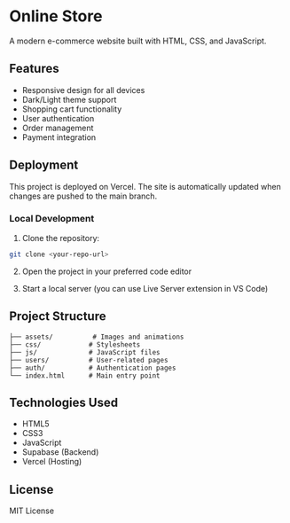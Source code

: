# Online Store

A modern e-commerce website built with HTML, CSS, and JavaScript.

## Features

- Responsive design for all devices
- Dark/Light theme support
- Shopping cart functionality
- User authentication
- Order management
- Payment integration

## Deployment

This project is deployed on Vercel. The site is automatically updated when changes are pushed to the main branch.

### Local Development

1. Clone the repository:
```bash
git clone <your-repo-url>
```

2. Open the project in your preferred code editor

3. Start a local server (you can use Live Server extension in VS Code)

## Project Structure

```
├── assets/          # Images and animations
├── css/            # Stylesheets
├── js/             # JavaScript files
├── users/          # User-related pages
├── auth/           # Authentication pages
└── index.html      # Main entry point
```

## Technologies Used

- HTML5
- CSS3
- JavaScript
- Supabase (Backend)
- Vercel (Hosting)

## License

MIT License 